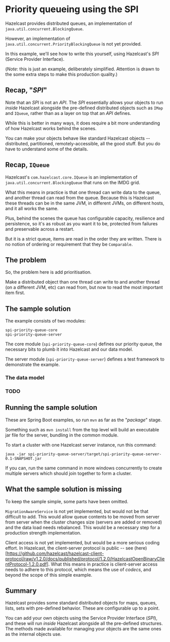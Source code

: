 # Priority queueing using the SPI

Hazelcast provides distributed queues, an implementation of `java.util.concurrent.BlockingQueue`.

However, an implementation of `java.util.concurrent.PriorityBlockingQueue` is not yet provided.

In this example, we'll see how to write this yourself, using Hazelcast's _SPI_
(Service Provider Interface).

(*Note*: this is just an example, deliberately simplified. Attention is drawn to
the some extra steps to make this production quality.)

## Recap, "*SPI*"

Note that an *SPI* is not an *API*. The *SPI* essentially allows your
objects to run _inside_ Hazelcast alongside the pre-defined distributed objects
such as `IMap` and `IQueue`, rather than as a layer on top that an *API* defines.

While this is better in many ways, it does require a bit more understanding
of how Hazelcast works behind the scenes.

You can make your objects behave like standard Hazelcast objects -- 
distributed, partitioned, remotely-accessible, all the good stuff.
But you do have to understand some of the details.
 
## Recap, `IQueue`

Hazelcast's `com.hazelcast.core.IQueue` is an implementation of `java.util.concurrent.BlockingQueue`
that runs on the IMDG grid.

What this means in practice is that one thread can write data to the queue,
and another thread can read from the queue. Because this is Hazelcast these
threads can be in the same JVM, in different JVMs, on different hosts, and
it all works the same.

Plus, behind the scenes the queue has configurable capacity, resilience and
persistence, so it's as robust as you want it to be, protected from
failures and preservable across a restart.

But it is a strict queue, items are read in the order they are written.
There is no notion of ordering or requirement that they be `Comparable`.

## The problem

So, the problem here is add prioritisation.

Make a distributed object than one thread can write to and another
thread (on a different JVM, etc) can read from, but now to read the
most important item first.

## The sample solution

The example consists of two modules:

```
spi-priority-queue-core
spi-priority-queue-server
```

The core module (`spi-priority-queue-core`) defines our priority queue, the necessary bits to
plumb it into Hazelcast and our data model.

The server module (`spi-priority-queue-server`) defines a test framework to demonstrate
the example.

### The data model


### TODO


## Running the sample solution

These are Spring Boot examples, so run `mvn` as far as the "_package_" stage.

Something such as `mvn install` from the top level will build an executable
jar file for the server, bundling in the common module.

To start a cluster with one Hazelcast server instance, run this command:

```
java -jar spi-priority-queue-server/target/spi-priority-queue-server-0.1-SNAPSHOT.jar
```

If you can, run the same command in more windows concurrently to create
multiple servers which should join together to form a cluster.

## What the sample solution is missing

To keep the sample simple, some parts have been omitted.

`MigrationAwareService` is not yet implemented, but would not be that difficult to
add. This would allow queue contents to be moved from server from server
when the cluster changes size (servers are added or removed) and the
data load needs rebalanced. This would be a necessary step for a
production strength implementation.

Client access is not yet implemented, but would be a more serious coding
effort. In Hazelcast, the client-server protocol is public -- see
(here)[https://github.com/hazelcast/hazelcast-client-protocol/raw/v1.2.0/docs/published/protocol/1.2.0/HazelcastOpenBinaryClientProtocol-1.2.0.pdf].
What this means in practice is client-server access needs to adhere
to this protocol, which means the use of _codecs_, and beyond the
scope of this simple example.

## Summary

Hazelcast provides some standard distributed objects for maps, queues,
lists, sets with pre-defined behavior. These are configurable up to
a point.

You can add your own objects using the Service Provider Interface (_SPI_),
and these will run *inside* Hazelcast alongside all the pre-defined
structures. The methods made available for managing your objects are
the same ones as the internal objects use.